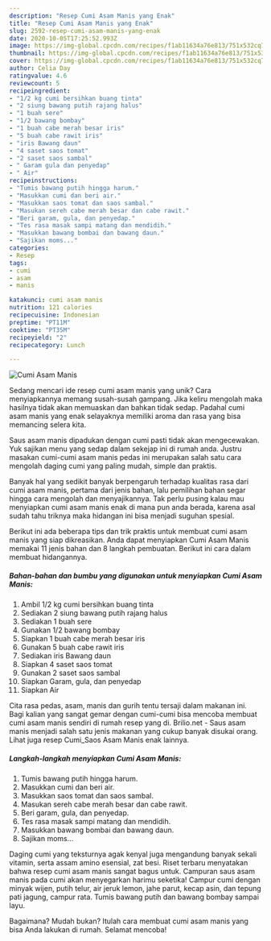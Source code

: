 ```yaml
---
description: "Resep Cumi Asam Manis yang Enak"
title: "Resep Cumi Asam Manis yang Enak"
slug: 2592-resep-cumi-asam-manis-yang-enak
date: 2020-10-05T17:25:52.993Z
image: https://img-global.cpcdn.com/recipes/f1ab11634a76e813/751x532cq70/cumi-asam-manis-foto-resep-utama.jpg
thumbnail: https://img-global.cpcdn.com/recipes/f1ab11634a76e813/751x532cq70/cumi-asam-manis-foto-resep-utama.jpg
cover: https://img-global.cpcdn.com/recipes/f1ab11634a76e813/751x532cq70/cumi-asam-manis-foto-resep-utama.jpg
author: Celia Day
ratingvalue: 4.6
reviewcount: 5
recipeingredient:
- "1/2 kg cumi bersihkan buang tinta"
- "2 siung bawang putih rajang halus"
- "1 buah sere"
- "1/2 bawang bombay"
- "1 buah cabe merah besar iris"
- "5 buah cabe rawit iris"
- "iris Bawang daun"
- "4 saset saos tomat"
- "2 saset saos sambal"
- " Garam gula dan penyedap"
- " Air"
recipeinstructions:
- "Tumis bawang putih hingga harum."
- "Masukkan cumi dan beri air."
- "Masukkan saos tomat dan saos sambal."
- "Masukan sereh cabe merah besar dan cabe rawit."
- "Beri garam, gula, dan penyedap."
- "Tes rasa masak sampi matang dan mendidih."
- "Masukkan bawang bombai dan bawang daun."
- "Sajikan moms..."
categories:
- Resep
tags:
- cumi
- asam
- manis

katakunci: cumi asam manis 
nutrition: 121 calories
recipecuisine: Indonesian
preptime: "PT11M"
cooktime: "PT35M"
recipeyield: "2"
recipecategory: Lunch

---
```



![Cumi Asam Manis](https://img-global.cpcdn.com/recipes/f1ab11634a76e813/751x532cq70/cumi-asam-manis-foto-resep-utama.jpg)

Sedang mencari ide resep cumi asam manis yang unik? Cara menyiapkannya memang susah-susah gampang. Jika keliru mengolah maka hasilnya tidak akan memuaskan dan bahkan tidak sedap. Padahal cumi asam manis yang enak selayaknya memiliki aroma dan rasa yang bisa memancing selera kita.

Saus asam manis dipadukan dengan cumi pasti tidak akan mengecewakan. Yuk sajikan menu yang sedap dalam sekejap ini di rumah anda. Justru masakan cumi-cumi asam manis pedas ini merupakan salah satu cara mengolah daging cumi yang paling mudah, simple dan praktis.

Banyak hal yang sedikit banyak berpengaruh terhadap kualitas rasa dari cumi asam manis, pertama dari jenis bahan, lalu pemilihan bahan segar hingga cara mengolah dan menyajikannya. Tak perlu pusing kalau mau menyiapkan cumi asam manis enak di mana pun anda berada, karena asal sudah tahu triknya maka hidangan ini bisa menjadi suguhan spesial.


Berikut ini ada beberapa tips dan trik praktis untuk membuat cumi asam manis yang siap dikreasikan. Anda dapat menyiapkan Cumi Asam Manis memakai 11 jenis bahan dan 8 langkah pembuatan. Berikut ini cara dalam membuat hidangannya.

<!--inarticleads1-->

##### Bahan-bahan dan bumbu yang digunakan untuk menyiapkan Cumi Asam Manis:

1. Ambil 1/2 kg cumi bersihkan buang tinta
1. Sediakan 2 siung bawang putih rajang halus
1. Sediakan 1 buah sere
1. Gunakan 1/2 bawang bombay
1. Siapkan 1 buah cabe merah besar iris
1. Gunakan 5 buah cabe rawit iris
1. Sediakan iris Bawang daun
1. Siapkan 4 saset saos tomat
1. Gunakan 2 saset saos sambal
1. Siapkan  Garam, gula, dan penyedap
1. Siapkan  Air


Cita rasa pedas, asam, manis dan gurih tentu tersaji dalam makanan ini. Bagi kalian yang sangat gemar dengan cumi-cumi bisa mencoba membuat cumi asam manis sendiri di rumah resep yang di. Brilio.net - Saus asam manis menjadi salah satu jenis makanan yang cukup banyak disukai orang. Lihat juga resep Cumi_Saos Asam Manis enak lainnya. 

<!--inarticleads2-->

##### Langkah-langkah menyiapkan Cumi Asam Manis:

1. Tumis bawang putih hingga harum.
1. Masukkan cumi dan beri air.
1. Masukkan saos tomat dan saos sambal.
1. Masukan sereh cabe merah besar dan cabe rawit.
1. Beri garam, gula, dan penyedap.
1. Tes rasa masak sampi matang dan mendidih.
1. Masukkan bawang bombai dan bawang daun.
1. Sajikan moms...


Daging cumi yang teksturnya agak kenyal juga mengandung banyak sekali vitamin, serta assam amino esensial, zat besi. Riset terbaru menyatakan bahwa resep cumi asam manis sangat bagus untuk. Campuran saus asam manis pada cumi akan menyegarkan harimu seketika! Campur cumi dengan minyak wijen, putih telur, air jeruk lemon, jahe parut, kecap asin, dan tepung pati jagung, campur rata. Tumis bawang putih dan bawang bombay sampai layu. 

Bagaimana? Mudah bukan? Itulah cara membuat cumi asam manis yang bisa Anda lakukan di rumah. Selamat mencoba!
